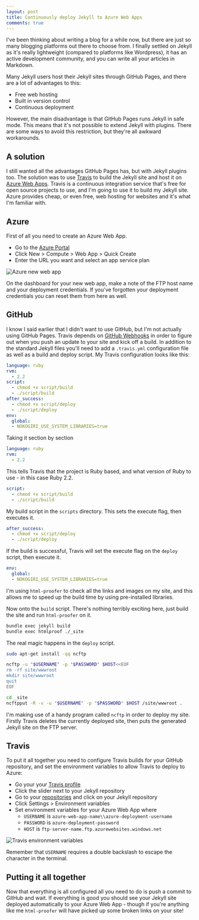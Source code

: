 ```yaml
---
layout: post
title: Continuously deploy Jekyll to Azure Web Apps
comments: true
---
```


I've been thinking about writing a blog for a while now, but there are just so many blogging platforms out there to choose from. I finally settled on Jekyll as it's really lightweight (compared to platforms like Wordpress), it has an active development community, and you can write all your articles in Markdown.

Many Jekyll users host their Jekyll sites through GitHub Pages, and there are a lot of advantages to this:

* Free web hosting
* Built in version control
* Continuous deployment

However, the main disadvantage is that GitHub Pages runs Jekyll in safe mode. This means that it's not possible to extend Jekyll with plugins. There are some ways to avoid this restriction, but they're all awkward workarounds.

## A solution

I still wanted all the advantages GitHub Pages has, but with Jekyll plugins too. The solution was to use [Travis](https://travis-ci.org) to build the Jekyll site and host it on [Azure Web Apps](https://azure.microsoft.com/en-us/services/app-service/web/). Travis is a continuous integration service that's free for open source projects to use, and I'm going to use it to build my Jekyll site. Azure provides cheap, or even free, web hosting for websites and it's what I'm familiar with.

## Azure

First of all you need to create an Azure Web App.

* Go to the [Azure Portal](https://portal.azure.com)
* Click New > Compute > Web App > Quick Create
* Enter the URL you want and select an app service plan

<img src="{{ site.baseurl }}img/azure-new-web-app.png" alt="Azure new web app">

On the dashboard for your new web app, make a note of the FTP host name and your deployment credentials. If you've forgotten your deployment credentials you can reset them from here as well.

## GitHub

I know I said earlier that I didn't want to use GitHub, but I'm not actually using GitHub Pages. Travis depends on [GitHub Webhooks](https://developer.github.com/v3/repos/hooks/) in order to figure out when you push an update to your site and kick off a build. In addition to the standard Jekyll files you'll need to add a `.travis.yml` configuration file as well as a build and deploy script. My Travis configuration looks like this:

```yaml
language: ruby
rvm:
  - 2.2
script:
  - chmod +x script/build
  - ./script/build
after_success:
  - chmod +x script/deploy
  - ./script/deploy
env:
  global:
  - NOKOGIRI_USE_SYSTEM_LIBRARIES=true
```

Taking it section by section

```yaml
language: ruby
rvm:
  - 2.2
```

This tells Travis that the project is Ruby based, and what version of Ruby to use - in this case Ruby 2.2.

```yaml
script:
  - chmod +x script/build
  - ./script/build
```

My build script in the `scripts` directory. This sets the execute flag, then executes it.

```yaml
after_success:
  - chmod +x script/deploy
  - ./script/deploy
```

If the build is successful, Travis will set the execute flag on the `deploy` script, then execute it.

```yaml
env:
  global:
  - NOKOGIRI_USE_SYSTEM_LIBRARIES=true
```

I'm using `html-proofer` to check all the links and images on my site, and this allows me to speed up the build time by using pre-installed libraries.

Now onto the `build` script. There's nothing terribly exciting here, just build the site and run `html-proofer` on it.

```bash
bundle exec jekyll build
bundle exec htmlproof ./_site
```

The real magic happens in the `deploy` script.

```bash
sudo apt-get install -qq ncftp

ncftp -u "$USERNAME" -p "$PASSWORD" $HOST<<EOF
rm -rf site/wwwroot
mkdir site/wwwroot
quit
EOF

cd _site
ncftpput -R -v -u "$USERNAME" -p "$PASSWORD" $HOST /site/wwwroot .
```

I'm making use of a handy program called `ncftp` in order to deploy my site. Firstly Travis deletes the currently deployed site, then puts the generated Jekyll site on the FTP server.

## Travis

To put it all together you need to configure Travis builds for your GitHub repository, and set the environment variables to allow Travis to deploy to Azure:

* Go your your [Travis profile](https://travis-ci.org/profile)
* Click the slider next to your Jekyll repository
* Go to your [repositories](https://travis-ci.org/repositories) and click on your Jekyll repository
* Click Settings > Environment variables
* Set environment variables for your Azure Web App where
  * `USERNAME` is `azure-web-app-name\\azure-deployment-username`
  * `PASSWORD` is `azure-deployment-password`
  * `HOST` is `ftp-server-name.ftp.azurewebsites.windows.net`

<img src="{{ site.baseurl }}img/travis-environment-variables.png" alt="Travis environment variables">

Remember that `USERNAME` requires a double backslash to escape the character in the terminal.

## Putting it all together

Now that everything is all configured all you need to do is push a commit to GitHub and wait. If everything is good you should see your Jekyll site deployed automatically to your Azure Web App - though if you're anything like me `html-proofer` will have picked up some broken links on your site!
